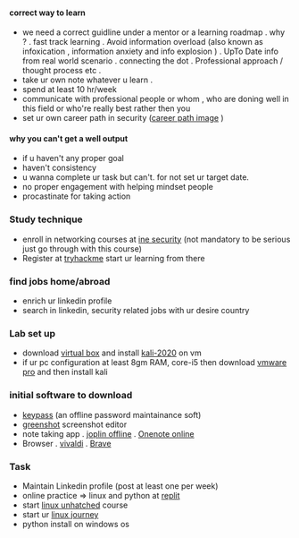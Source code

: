 #### correct way to learn 
 - we need a correct guidline under a mentor or  a learning roadmap . why ?
   . fast track learning
   . Avoid information overload (also known as infoxication , information anxiety and info explosion )
   . UpTo Date info from real world scenario
   . connecting the dot 
   . Professional approach  / thought process etc .
 - take ur own note whatever u learn .
 - spend at least 10 hr/week
 - communicate with professional people or whom , who are doning well in this field or who're really best rather then you 
 - set ur own career path in security ([career path image](../Images/cybr_sec_career_path.jpeg) )

 
#### why you can't get a well output 
 - if u haven't any proper goal
 - haven't consistency 
 - u wanna complete ur task but can't.  for not set ur target date.
 - no proper engagement with helping mindset people 
 - procastinate for taking action
 

### Study technique 
 - enroll in networking courses at [ine security](https://my.ine.com/Networking/courses/d5652c82/ipv4-addressing-subnetting) (not mandatory to be serious just go through with this course)
 - Register at [tryhackme](https://tryhackme.com/hacktivities) start ur learning from there 


### find jobs home/abroad 
 - enrich ur linkedin profile 
 - search in linkedin, security related jobs with ur desire country

### Lab set up 
 - download [virtual box](https://www.virtualbox.org/wiki/Downloads) and install [kali-2020](https://kali.download/virtual-images/kali-2022.3/kali-linux-2022.3-virtualbox-amd64.7z) on vm 
 - if ur pc configuration at least 8gm RAM, core-i5 then download [vmware pro](https://customerconnect.vmware.com/en/downloads/info/slug/desktop_end_user_computing/vmware_workstation_pro/16_0#product_downloads) and then install kali


### initial software to download
 - [keypass]( https://keepass.info/download.html) (an offline password maintainance soft)
 - [greenshot](https://getgreenshot.org/downloads/) screenshot editor
 - note taking app 
   . [joplin offline](https://joplinapp.org/)
   . [Onenote online](https://www.onenote.com/download)
 - Browser
   . [vivaldi](https://downloads.vivaldi.com/stable/Vivaldi.5.4.2753.51.x64.exe) 
   . [Brave](https://laptop-updates.brave.com/latest/winx64)


### Task
 - Maintain Linkedin profile  (post at least one per week)
 - online practice =>  linux and python at [replit](https://replit.com/)
 - start [linux unhatched](https://www.netacad.com/courses/os-it/ndg-linux-unhatched) course
 - start ur [linux journey](https://linuxjourney.com/lesson/the-shell)
 - python install on windows os